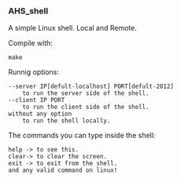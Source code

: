 ### AHS_shell
A simple Linux shell. Local and Remote.


Compile with:

	make

Runnig options:

	--server IP[defult-localhost] PORT[defult-2012]
		to run the server side of the shell.
	--client IP PORT
		to run the client side of the shell.
	without any option
		to run the shell locally.

The commands you can type inside the shell:

	help -> to see this.
	clear-> to clear the screen.
	exit -> to exit from the shell.
	and any valid command on linux!


